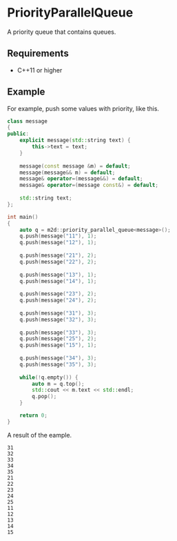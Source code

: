 # PriorityParallelQueue

A priority queue that contains queues.

## Requirements

- C++11 or higher

## Example

For example, push some values with priority, like this.

```c++
class message
{
public:
    explicit message(std::string text) {
        this->text = text;
    }
    
    message(const message &m) = default;
    message(message&& m) = default;
    message& operator=(message&&) = default;
    message& operator=(message const&) = default;
    
    std::string text;
};

int main()
{
    auto q = m2d::priority_parallel_queue<message>();
    q.push(message("11"), 1);
    q.push(message("12"), 1);
    
    q.push(message("21"), 2);
    q.push(message("22"), 2);
    
    q.push(message("13"), 1);
    q.push(message("14"), 1);
    
    q.push(message("23"), 2);
    q.push(message("24"), 2);
    
    q.push(message("31"), 3);
    q.push(message("32"), 3);
    
    q.push(message("33"), 3);
    q.push(message("25"), 2);
    q.push(message("15"), 1);
    
    q.push(message("34"), 3);
    q.push(message("35"), 3);
    
    while(!q.empty()) {
        auto m = q.top();
        std::cout << m.text << std::endl;
        q.pop();
    }

    return 0;
}
```

A result of the eample.

```
31
32
33
34
35
21
22
23
24
25
11
12
13
14
15
```
